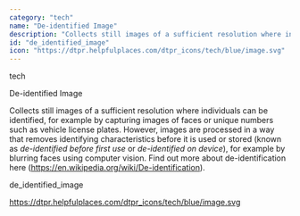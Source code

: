 ```yaml
---
category: "tech"
name: "De-identified Image"
description: "Collects still images of a sufficient resolution where individuals can be identified, for example by capturing images of faces or unique numbers such as vehicle license plates. However, images are processed in a way that removes identifying characteristics before it is used or stored (known as *de-identified before first use* or *de-identified on device*), for example by blurring faces using computer vision. Find out more about de-identification here (https://en.wikipedia.org/wiki/De-identification)."
id: "de_identified_image"
icon: "https://dtpr.helpfulplaces.com/dtpr_icons/tech/blue/image.svg"
---
```

tech

De-identified Image

Collects still images of a sufficient resolution where individuals can be identified, for example by capturing images of faces or unique numbers such as vehicle license plates. However, images are processed in a way that removes identifying characteristics before it is used or stored (known as *de-identified before first use* or *de-identified on device*), for example by blurring faces using computer vision. Find out more about de-identification here (https://en.wikipedia.org/wiki/De-identification).

de_identified_image

https://dtpr.helpfulplaces.com/dtpr_icons/tech/blue/image.svg